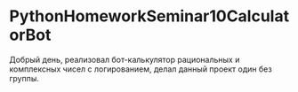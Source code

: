 # PythonHomeworkSeminar10CalculatorBot
Добрый день, реализовал бот-калькулятор рациональных и комплексных чисел с логированием, делал данный проект один без группы.
